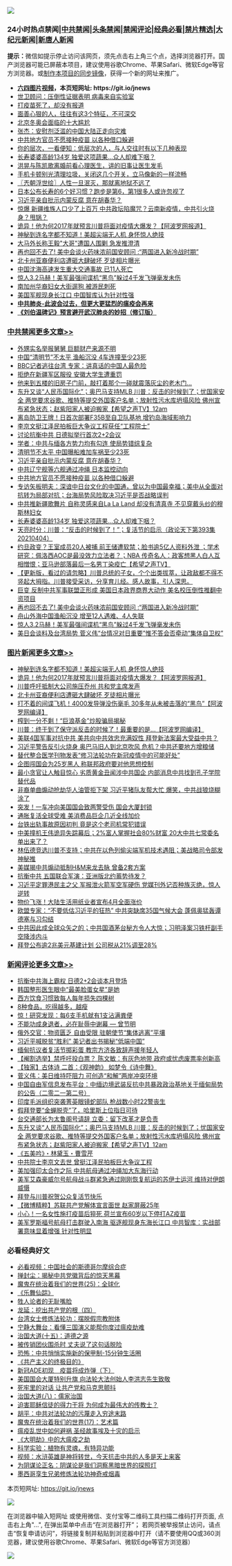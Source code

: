 ![](https://raw.githubusercontent.com/fqnews/bnews/master/64photo/fqnews-qr.jpg)

<div id="tt">
<h3>24小时热点禁闻|<a href="#%E4%B8%AD%E5%85%B1%E7%A6%81%E9%97%BB%E6%9B%B4%E5%A4%9A%E6%96%87%E7%AB%A0">中共禁闻</a>|<a href="#%E5%9B%BE%E7%89%87%E6%96%B0%E9%97%BB%E6%9B%B4%E5%A4%9A%E6%96%87%E7%AB%A0">头条禁闻</a>|<a href="#%E6%96%B0%E9%97%BB%E8%AF%84%E8%AE%BA%E6%9B%B4%E5%A4%9A%E6%96%87%E7%AB%A0">禁闻评论|<a href="#%E5%BF%85%E7%9C%8B%E7%BB%8F%E5%85%B8%E5%A5%BD%E6%96%87">经典必看|<a href="/video.md#%E7%A6%81%E7%89%87%E7%B2%BE%E9%80%89">禁片精选</a>|<a href="https://github.com/fqnews/djy/blob/master/gb/nf1351518.md#1">大纪元新闻</a>|<a href="https://github.com/fqnews/ntdtv/blob/master/gb/prog204.md#1">新唐人新闻</a></h3>
<div><b>提示：</b>微信如提示停止访问该网页，须先点击右上角三个点，选择浏览器打开。国产浏览器可能已屏蔽本项目，建议使用谷歌Chrome、苹果Safari、微软Edge等官方浏览器。或<a href="https://github.com/fqnews/bnews/blob/master/%E5%88%B6%E4%BD%9Cgit%E7%A6%81%E9%97%BB%E9%95%9C%E5%83%8F.md">制作本项目的同步镜像</a>，获得一个新的网址来推广。</div>
<ul>
<li><b><a href="http://d1.bdrive.tk/64.mp4" target="_blank">六四图片视频</a>，本页短网址: https://git.io/jnews</b></li>
<li><a href="/baitai/20210405/1519702.md">世卫顾问：压倒性证据表明 病毒来自实验室</a></li>
<li><a href="/bannedvideo/20210404/1519557.md">打疫苗死了，却没有报道</a></li>
<li><a href="/funmedia/20210405/1519732.md">面善心狠的人，往往有这3个特征，不可深交</a></li>
<li><a href="/ssgc/20210404/1519623.md">北京冬奥会面临的十大尴尬</a></li>
<li><a href="/comments/20210404/1519634.md">张杰：安慰剂泛滥的中国大陆正走向灾难</a></li>
<li><a href="/cbnews/20210405/1519772.md">中共地方官员不愿接种疫苗 以各种借口躲避</a></li>
<li><a href="/funmedia/20210405/1519733.md">你的层次，一看便知：低层次的人，与人交往时有以下几种表现</a></li>
<li><a href="/cbnews/20210405/1519742.md">长寿婆婆高龄134岁 独爱这项蔬果…众人却难下咽？</a></li>
<li><a href="/yule/20210405/1519895.md">洪晃与陈凯歌离婚前看心理医生，讲的旧事让医生发毛</a></li>
<li><a href="/lifebaike/20210405/1519734.md">手机卡顿别光清理垃圾，关闭这几个开关，立马像新的一样流畅</a></li>
<li><a href="/ssgc/20210405/1519696.md">〖兲朝浮世绘〗人性一旦泯灭，那就离地狱不远了</a></li>
<li><a href="/lifebaike/20210405/1519810.md">日本公布长寿的6个好习惯？跑步是第6，第1很多人或许忽视了</a></li>
<li><a href="/cbnews/20210405/1519848.md">习近平亲自批示内蒙反腐 意在胡春华？</a></li>
<li><a href="/cnnews/20210405/1519708.md">惊爆 新疆维族人口少了上百万 中共政坛陷魔咒？云南新疫情，中共引火烧身？甩锅？</a></li>
<li><a href="/topimagenews/20210405/1519899.md">诡异！他为何2017年就预言川普将面对疫情大爆发？【阿波罗网报道】</a></li>
<li><a href="/topimagenews/20210405/1519948.md">神秘到连名字都不知道！美超尖端无人机 身怀惊人绝技</a></li>
<li><a href="/cbnews/20210404/1519583.md">大马外长称王毅"大哥"遭国人围剿 急发推澄清</a></li>
<li><a href="/cbnews/20210405/1519684.md">再也回不去了! 美中会谈火药味浓前国安顾问 :“两国进入新冷战时期”</a></li>
<li><a href="/topimagenews/20210405/1519671.md">北卡州亚裔便利店遭砸大肆破坏 歹徒相片曝光</a></li>
<li><a href="/cnnews/20210405/1519662.md">中国沈海高速发生重大交通事故 已11人死亡</a></li>
<li><a href="/cbnews/20210405/1519658.md">惊人3.2马赫！美军最强间谍机“黑鸟”躲过4千发飞弹毫发未伤</a></li>
<li><a href="/cnnews/20210405/1519758.md">南加州华裔妇女大街遛狗 被游民刺死</a></li>
<li><a href="/headline/20210405/1519653.md">美国军舰现身长江口 中国智库认为针对性强</a></li>
<li><b><a href="/comments/20200211/1275071.md" target="_blank">中共肺炎-此波会过去，但更大更猛烈的瘟疫会再来</a></b></li>
<li><b><a href="/comments/20200207/1272816.md" target="_blank">《刘伯温碑记》预言避开武汉肺炎的妙招（修订版）</a></b></li>
</ul>
</div>

<div class="catlist">
<h3><a href="/cbnews/" target="_blank">中共禁闻</a><span><a href="/cbnews/" target="_blank" rel="nofollow">更多文章>></a></span></h3>
<ul>
<li><a href="/cbnews/20210405/1520045.md" target="_blank">外甥实名举报舅舅 巨额财产来源不明</a></li>
<li><a href="/cbnews/20210405/1520044.md" target="_blank">中国“清明节”不太平 渔船沉没 4车连撞至少23死</a></li>
<li><a href="/cbnews/20210405/1520036.md" target="_blank">BBC记者逃往台湾 专家：讲真话的中国人最危险</a></li>
<li><a href="/cbnews/20210405/1520014.md" target="_blank">拒绝在新疆军区服役 安徽大学生遭重罚</a></li>
<li><a href="/cbnews/20210405/1519914.md" target="_blank">他来到五楼的旧房子门前，敲打着那个一碰就震落灰尘的老木门…</a></li>
<li><a href="/comments/20210405/1519909.md" target="_blank">东升又谈“人民币国际化”；奥巴马支持MLB 川普：反击的时候到了；忧国家安全 两党要求谷歌、推特等提交外国客户名单；放射性污水库坍塌风险 佛州宣布紧急状态；赵紫阳家人被迫搬家【希望之声TV】12am</a></li>
<li><a href="/cbnews/20210405/1519888.md" target="_blank">离岛防卫王牌！日首次部署F35B至自卫队基地 增钓岛海域影响力</a></li>
<li><a href="/cbnews/20210405/1519887.md" target="_blank">李京文挺江泽民拍板巨大争议工程获任“工程院士”</a></li>
<li><a href="/cbnews/20210405/1519886.md" target="_blank">讨论抗衡中共 日德拟举行首次2+2会议</a></li>
<li><a href="/cbnews/20210405/1519871.md" target="_blank">学者：中共与缅各方势力均有勾连 使局势错综复杂</a></li>
<li><a href="/cbnews/20210405/1519870.md" target="_blank">清明节不太平 中国曝船难加车祸至少23死</a></li>
<li><a href="/cbnews/20210405/1519848.md" target="_blank">习近平亲自批示内蒙反腐 意在胡春华？</a></li>
<li><a href="/cbnews/20210405/1519819.md" target="_blank">中共辽宁舰等六舰通过冲绳 日本监控动向</a></li>
<li><a href="/cbnews/20210405/1519772.md" target="_blank">中共地方官员不愿接种疫苗 以各种借口躲避</a></li>
<li><a href="/comments/20210405/1519770.md" target="_blank">专访矢板明夫：深谙中日台文化的中国通，曾以为中国最幸福；美中从全面对抗转为局部对抗；台海局势风险取决习近平是否战略误判</a></li>
<li><a href="/cbnews/20210405/1519743.md" target="_blank">中共推新疆歌舞片 自称灵感来自La La Land 却没有清真寺 不见穿戴头纱的穆斯林妇女</a></li>
<li><a href="/cbnews/20210405/1519742.md" target="_blank">长寿婆婆高龄134岁 独爱这项蔬果…众人却难下咽？</a></li>
<li><a href="/cbnews/20210405/1519728.md" target="_blank">天亮时分：川普：“反击的时候到了！”；复活节的启示（政论天下第393集 20210404）</a></li>
<li><a href="/comments/20210405/1519719.md" target="_blank">约旦政变？王室成员20人被捕 前王储遭软禁；脸书逾5亿人资料外泄 ；学术研究：佩洛西AOC是最没效力立法者？；NBA 传奇名人：政客想黑人白人互相憎恨；亚马逊部落最后一名男丁染疫亡【希望之声TV】</a></li>
<li><a href="/comments/20210405/1519710.md" target="_blank">【更新版，看过的请忽略】川普总统的子女，个个出类拔萃，让政敌都不得不竖起大拇指。川普接受采访，分享育儿经。感人故事，引人深思。</a></li>
<li><a href="/cbnews/20210405/1519703.md" target="_blank">巨变 反制中共军事联盟正形成 美国日本政界商界大动作 美名校压倒性推翻中资项目</a></li>
<li><a href="/cbnews/20210405/1519684.md" target="_blank">再也回不去了! 美中会谈火药味浓前国安顾问 :“两国进入新冷战时期”</a></li>
<li><a href="/cbnews/20210405/1519660.md" target="_blank">舟山外海中国渔船沉没 增至12人遇难、4人失联</a></li>
<li><a href="/cbnews/20210405/1519658.md" target="_blank">惊人3.2马赫！美军最强间谍机“黑鸟”躲过4千发飞弹毫发未伤</a></li>
<li><a href="/cbnews/20210404/1519627.md" target="_blank">美日会谈料及台湾局势 菅义伟“台情况对日重要”惟不答会否牵动“集体自卫权”</a></li>

</ul>
</div>
<div class="catlist">
<h3><a href="/topimagenews/" target="_blank">图片新闻</a><span><a href="/topimagenews/" target="_blank" rel="nofollow">更多文章>></a></span></h3>
<ul>
<li><a href="/topimagenews/20210405/1519948.md" target="_blank">神秘到连名字都不知道！美超尖端无人机 身怀惊人绝技</a></li>
<li><a href="/topimagenews/20210405/1519899.md" target="_blank">诡异！他为何2017年就预言川普将面对疫情大爆发？【阿波罗网报道】</a></li>
<li><a href="/topimagenews/20210405/1519818.md" target="_blank">川普呼吁抵制大公司施压乔州 共和党主席发声</a></li>
<li><a href="/topimagenews/20210405/1519671.md" target="_blank">北卡州亚裔便利店遭砸大肆破坏 歹徒相片曝光</a></li>
<li><a href="/topimagenews/20210404/1519440.md" target="_blank">打不着的间谍飞机！4000发导弹没伤毫毛 30多年从未被击落的“黑鸟”【阿波罗网编译】</a></li>
<li><a href="/topimagenews/20210404/1519402.md" target="_blank">榨到一分不剩！“巨浪基金”炒股骗局揭秘</a></li>
<li><a href="/topimagenews/20210404/1519391.md" target="_blank">川普：终于到了保守派反击的时候了！最重要的是…【阿波罗网编译】</a></li>
<li><a href="/topimagenews/20210404/1519149.md" target="_blank">美联4国军事对抗中共 美共向中共效忠充满奴性 拜登新法案最大受益中共？</a></li>
<li><a href="/topimagenews/20210403/1518960.md" target="_blank">习近平警告反引火烧身 奥巴马旧人到北京吹风 危机？中共还要地方增粮储</a></li>
<li><a href="/comments/20210403/1518906.md" target="_blank">替代整合医学刊物发表“修习法轮功在新冠疫情中的可能好处”</a></li>
<li><a href="/topimagenews/20210403/1518554.md" target="_blank">企图闯国会为25岁黑人 称联邦政府要对他思想控制</a></li>
<li><a href="/topimagenews/20210403/1518546.md" target="_blank">最小贪官让人触目惊心 劣质黄金丑闻涉中共国企 内部消息中共找到孔子学院替代品</a></li>
<li><a href="/topimagenews/20210403/1518528.md" target="_blank">非裔单曲煽动抢劫华人油管拒下架 习近平猪队友帮大忙 爆笑，中共战狼烧糊涂了</a></li>
<li><a href="/topimagenews/20210403/1518459.md" target="_blank">突发！一车冲向美国国会致两警受伤 国会大厦封锁</a></li>
<li><a href="/topimagenews/20210403/1518446.md" target="_blank">通胀复活全球受难 美消费品巨企几近全线加价</a></li>
<li><a href="/topimagenews/20210402/1518285.md" target="_blank">台铁出轨事故原因初判 竟是这个老司机常犯错误</a></li>
<li><a href="/topimagenews/20210402/1517957.md" target="_blank">中美撞机王伟诡异失踪幕后；2%富人掌握社会80%财富 20大中共七常委名单出来了？</a></li>
<li><a href="/topimagenews/20210402/1517873.md" target="_blank">林伍德竞选川普不支持；中共在以色列偷尖端军机技术遇阻；美战略司令部发神秘推</a></li>
<li><a href="/topimagenews/20210402/1517863.md" target="_blank">美媒揭中共煽动抵制H&#038;M来龙去脉 曾备2套方案</a></li>
<li><a href="/topimagenews/20210402/1517862.md" target="_blank">抗衡中共 五国联合军演：亚洲版北约蓄势待发？</a></li>
<li><a href="/topimagenews/20210402/1517842.md" target="_blank">习近平定罪港民主之父 军报泄火箭军空军硬伤 党媒刊外记否种族灭绝，惊人逆转</a></li>
<li><a href="/topimagenews/20210402/1517841.md" target="_blank">物价飞涨！大陆生活用纸业者宣布4月全面涨价</a></li>
<li><a href="/topimagenews/20210401/1517464.md" target="_blank">欧盟专家：“不要低估习近平的狂热” 中共突缺席35国气候大会 蓬佩奥猛轰谭德塞与习勾结</a></li>
<li><a href="/topimagenews/20210401/1517078.md" target="_blank">中共因此成全球众矢之的；中共国酒茅台秘方令人大惊；习明泽案习铁杆副手空降涉内斗</a></li>
<li><a href="/topimagenews/20210401/1516907.md" target="_blank">拜登公布逾2兆美元基建计划 公司税从21%调至28%</a></li>

</ul>
</div>
<div class="catlist">
<h3><a href="/comments/" target="_blank">新闻评论</a><span><a href="/comments/" target="_blank" rel="nofollow">更多文章>></a></span></h3>
<ul>
<li><a href="/comments/20210405/1520113.md" target="_blank">抗衡中共海上霸权 日德2+2会谈本月登场</a></li>
<li><a href="/comments/20210405/1520112.md" target="_blank">韩国整形医生眼中“最美脸蛋女星”是她</a></li>
<li><a href="/comments/20210405/1520065.md" target="_blank">西方饮食习惯致每人每年损失四棵树</a></li>
<li><a href="/comments/20210405/1520064.md" target="_blank">8种食品，吃得越多，越瘦</a></li>
<li><a href="/comments/20210405/1520063.md" target="_blank">惊！研究发现：每6支手机就有1支沾满粪便</a></li>
<li><a href="/comments/20210405/1520031.md" target="_blank">不能功成身退者，必在耻辱中谢幕 — 曾节明</a></li>
<li><a href="/comments/20210405/1520033.md" target="_blank">俄外交官：物资匮乏 自由受限 驻朝使节“集体逃离”平壤</a></li>
<li><a href="/comments/20210405/1520012.md" target="_blank">习近平喊脱贫“胜利” 美记者出书揭秘“低端中国”</a></li>
<li><a href="/comments/20210405/1520011.md" target="_blank">缅甸抗议者复活节掷彩蛋 教宗方济各致辞声援年轻人</a></li>
<li><a href="/comments/20210405/1520003.md" target="_blank">【阉割选举】禁呼吁投白票？ 陈文敏：有灰色地带 政府或忧虑废票率创新高</a></li>
<li><a href="/comments/20210405/1520002.md" target="_blank">【独家】古体诗 二首：《观神韵》 如梦令《诗中舞》</a></li>
<li><a href="/comments/20210405/1519996.md" target="_blank">菅义伟：美日维持吓阻力 可创造“和解”两岸冲突环境</a></li>
<li><a href="/comments/20210405/1519995.md" target="_blank">中国自由军信息发布平台：中缅边境武装反抗中共暴政政治基地关于缅甸局势的公告（二零二一第二号）</a></li>
<li><a href="/comments/20210405/1519963.md" target="_blank">印度毛派组织突袭菁英眼镜蛇部队 枪战数小时22警丧生</a></li>
<li><a href="/comments/20210405/1519907.md" target="_blank">假拜登要“金蝉脱壳”了，哈里斯上位指日可待</a></li>
<li><a href="/comments/20210405/1519911.md" target="_blank">台交通部长为太鲁阁号请辞 立委：留下改革才是负责</a></li>
<li><a href="/comments/20210405/1519909.md" target="_blank">东升又谈“人民币国际化”；奥巴马支持MLB 川普：反击的时候到了；忧国家安全 两党要求谷歌、推特等提交外国客户名单；放射性污水库坍塌风险 佛州宣布紧急状态；赵紫阳家人被迫搬家【希望之声TV】12am</a></li>
<li><a href="/comments/20210405/1519883.md" target="_blank">《五美吟》・林黛玉・曹雪芹</a></li>
<li><a href="/comments/20210405/1519882.md" target="_blank">中共院士李京文去世 曾挺江泽民拍板巨大争议工程</a></li>
<li><a href="/comments/20210405/1519881.md" target="_blank">美加强印太合作之际 中共航母通过冲绳加大东海行动</a></li>
<li><a href="/comments/20210405/1519839.md" target="_blank">美军艾森豪威尔号航母战斗群紧急通过刚刚恢复航运的苏伊士运河 维持对伊朗威慑</a></li>
<li><a href="/comments/20210405/1519835.md" target="_blank">拜登与川普祝贺公众复活节快乐</a></li>
<li><a href="/comments/20210405/1519828.md" target="_blank">【微博精粹】苏联共产党解体宣言面世 赵家屏蔽25年</a></li>
<li><a href="/comments/20210405/1519797.md" target="_blank">小心！一名女性施打疫苗后猝死 荷兰宣布60岁以下停打AZ疫苗</a></li>
<li><a href="/comments/20210405/1519795.md" target="_blank">美军罗斯福号航母打击群驶入南海 驱逐舰现身东海长江口 中共智库：实战部署意味显着增强 针对性明显</a></li>

</ul>
</div>

<div class="catlist">
<h3>必看经典好文</h3>
<ul>
<li><a href="/comments/20200806/1375443.md" target="_blank">必看视频：中国社会的斯德哥尔摩综合症</a></li>
<li><a href="/topimagenews/20170218/694213.md" target="_blank">掸封尘：揭秘中共党徽背后的惊天黑幕</a></li>
<li><a href="/comments/20181017/1014654.md" target="_blank">魔鬼在统治着我们的世界(25)：全球化</a></li>
<li><a href="/comments/20200527/783191.md" target="_blank">《乐舞仙踪》</a></li>
<li><a href="/comments/20200606/783250.md" target="_blank">牲人论者的无耻嘴脸</a></li>
<li><a href="/comments/20200930/1405812.md" target="_blank">龙延：挖出共产党的根（四）</a></li>
<li><a href="/cbnews/20200610/1342772.md" target="_blank">台湾女士修炼法轮功：摆脱假宗教附体</a></li>
<li><a href="/comments/20200527/1273654.md" target="_blank">宁静大舞台：看懂三国演义能帮你度过瘟疫劫难</a></li>
<li><a href="/topimagenews/20180322/917868.md" target="_blank">治国大道(十五)：道德之源</a></li>
<li><a href="/cbnews/20210331/1516754.md" target="_blank">被传销团伙围杀时 丈夫说了这句话脱险</a></li>
<li><a href="/baitai/20200711/1359005.md" target="_blank">恐怖：中共悄悄实施新的保甲制-15分钟生活圈</a></li>
<li><a href="/bookwiki/20171120/858084.md" target="_blank">《共产主义的终极目的》</a></li>
<li><a href="/headline/20200908/1392940.md" target="_blank">新冠ADE初现　疫苗将成炸弹（下）</a></li>
<li><a href="/comments/20200516/1329276.md" target="_blank">美国国会大厦特别升旗 向法轮大法创始人李洪志先生致敬</a></li>
<li><a href="/headline/20210128/1476325.md" target="_blank">死牢里的对话 让共产党和马克思颤抖</a></li>
<li><a href="/cbnews/20190424/914482.md" target="_blank">治国大道(八)：儒家治国</a></li>
<li><a href="/comments/20200622/1346846.md" target="_blank">迫害耶稣信徒的得力干将  为何成为最伟大的传教士？</a></li>
<li><a href="/cbnews/20200720/1363328.md" target="_blank">胡平：中共对法轮功的污蔑走入穷途末路</a></li>
<li><a href="/topimagenews/20180620/960677.md" target="_blank">魔鬼在统治着我们的世界(17)：艺术篇</a></li>
<li><a href="/comments/20200618/1346823.md" target="_blank">瘟疫乱世中如何避祸 圣经故事埃及十灾的启示</a></li>
<li><a href="/comments/20200203/1269785.md" target="_blank">《大明劫》中的大瘟疫之劫</a></li>
<li><a href="/comments/20200605/783205.md" target="_blank">科学实验：植物有灵魂，有特异功能</a></li>
<li><a href="/comments/20200623/1273653.md" target="_blank">视频：水浒英雄是神将转世，今天抗击中共的人多是天上来客</a></li>
<li><a href="/comments/20201031/1423298.md" target="_blank">为阴谋论正名：阴谋论是我们洞察黑暗世界的探照灯</a></li>
<li><a href="/topimagenews/20210214/1487270.md" target="_blank">墨西哥孪生兄弟修炼法轮功神奇戒烟毒</a></li>

</ul>
</div>

本页短网址: https://git.io/jnews

![](https://raw.githubusercontent.com/fqnews/bnews/master/64photo/fqnews-qr.jpg)

在浏览器中输入短网址 或使用微信、支付宝等二维码工具扫描二维码打开页面, 点击右上角"...", 在弹出菜单中点击“在浏览器打开”； 若网页被举报禁止访问，请点击“恢复申请访问”，将链接复制并粘贴到浏览器中打开（请不要使用QQ或360浏览器，建议使用谷歌Chrome、苹果Safari、微软Edge等官方浏览器）

![](https://raw.githubusercontent.com/fqnews/bnews/master/64photo/wx.jpg)